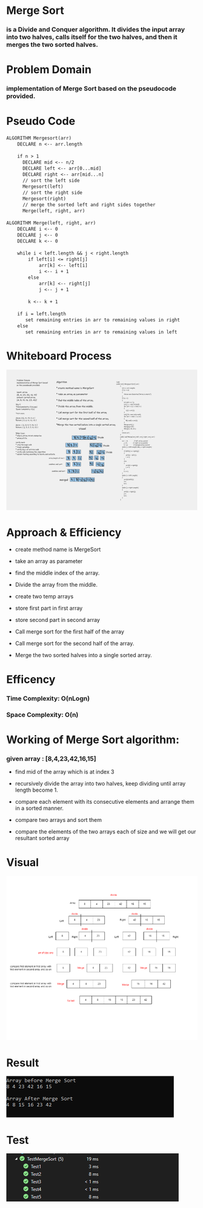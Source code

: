 ﻿# Merge Sort

### is a Divide and Conquer algorithm. It divides the input array into two halves, calls itself for the two halves, and then it merges the two sorted halves.

# Problem Domain

### implementation of Merge Sort based on the pseudocode provided.

# Pseudo Code

```
ALGORITHM Mergesort(arr)
    DECLARE n <-- arr.length

    if n > 1
      DECLARE mid <-- n/2
      DECLARE left <-- arr[0...mid]
      DECLARE right <-- arr[mid...n]
      // sort the left side
      Mergesort(left)
      // sort the right side
      Mergesort(right)
      // merge the sorted left and right sides together
      Merge(left, right, arr)

ALGORITHM Merge(left, right, arr)
    DECLARE i <-- 0
    DECLARE j <-- 0
    DECLARE k <-- 0

    while i < left.length && j < right.length
        if left[i] <= right[j]
            arr[k] <-- left[i]
            i <-- i + 1
        else
            arr[k] <-- right[j]
            j <-- j + 1

        k <-- k + 1

    if i = left.length
       set remaining entries in arr to remaining values in right
    else
       set remaining entries in arr to remaining values in left
```
# Whiteboard Process

![](Whiteboard.png)

# Approach & Efficiency

* create method name is MergeSort

* take an array as parameter 

* find the middle index of the array.

* Divide the array from the middle.

* create two temp arrays 

* store first part in first array

* store second part in second array

* Call merge sort for the first half of the array

* Call merge sort for the second half of the array.

* Merge the two sorted halves into a single sorted array.


# Efficency

### Time Complexity: O(nLogn) 

### Space Complexity: O(n)

# Working of Merge Sort algorithm:

### given array : [8,4,23,42,16,15]

* find mid of the array which is at index 3

* recursively divide the array into two halves, keep dividing until array length become 1.

* compare each element with its consecutive elements and arrange them in a sorted manner.

* compare two arrays and sort them 

* compare the elements of the two arrays each of size and we will get our resultant sorted array

# Visual

![](visual.png)

# Result 
![](result.png)

# Test 
![](Tests.png)

